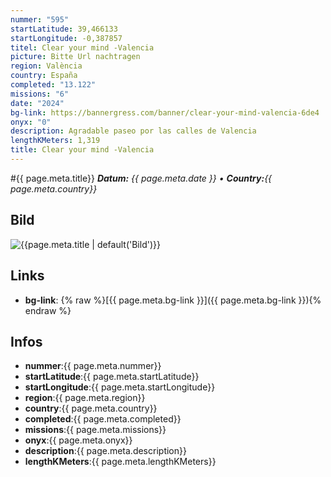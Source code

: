 ```yaml
---
nummer: "595"
startLatitude: 39,466133
startLongitude: -0,387857
titel: Clear your mind -Valencia
picture: Bitte Url nachtragen
region: València
country: España
completed: "13.122"
missions: "6"
date: "2024"
bg-link: https://bannergress.com/banner/clear-your-mind-valencia-6de4
onyx: "0"
description: Agradable paseo por las calles de Valencia
lengthKMeters: 1,319
title: Clear your mind -Valencia
---
```


#{{ page.meta.title}}
_**Datum:** {{ page.meta.date }} • **Country:**{{ page.meta.country}}_

## Bild
![{{page.meta.title | default('Bild')}}]({{page.meta.picture}})

## Links
- **bg-link**: {% raw %}[{{ page.meta.bg-link }}]({{ page.meta.bg-link }}){% endraw %}

## Infos
- **nummer**:{{ page.meta.nummer}}
- **startLatitude**:{{ page.meta.startLatitude}}
- **startLongitude**:{{ page.meta.startLongitude}}
- **region**:{{ page.meta.region}}
- **country**:{{ page.meta.country}}
- **completed**:{{ page.meta.completed}}
- **missions**:{{ page.meta.missions}}
- **onyx**:{{ page.meta.onyx}}
- **description**:{{ page.meta.description}}
- **lengthKMeters**:{{ page.meta.lengthKMeters}}

